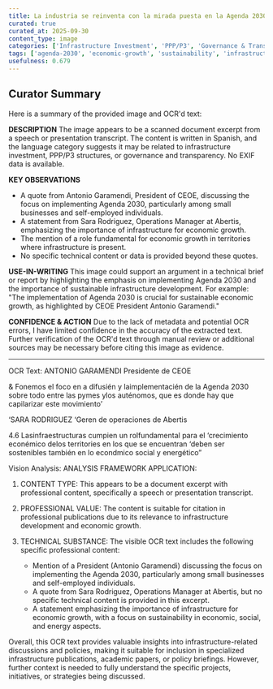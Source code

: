 ```yaml
---
title: La industria se reinventa con la mirada puesta en la Agenda 2030 Economía
curated: true
curated_at: 2025-09-30
content_type: image
categories: ['Infrastructure Investment', 'PPP/P3', 'Governance & Transparency']
tags: ['agenda-2030', 'economic-growth', 'sustainability', 'infrastructure-development', 'small-businesses', 'self-employed-individuals', 'project-finance', 'due-diligence', 'ppp-contract']
usefulness: 0.679
---
```

## Curator Summary

Here is a summary of the provided image and OCR'd text:

**DESCRIPTION**
The image appears to be a scanned document excerpt from a speech or presentation transcript. The content is written in Spanish, and the language category suggests it may be related to infrastructure investment, PPP/P3 structures, or governance and transparency. No EXIF data is available.

**KEY OBSERVATIONS**

* A quote from Antonio Garamendi, President of CEOE, discussing the focus on implementing Agenda 2030, particularly among small businesses and self-employed individuals.
* A statement from Sara Rodriguez, Operations Manager at Abertis, emphasizing the importance of infrastructure for economic growth.
* The mention of a role fundamental for economic growth in territories where infrastructure is present.
* No specific technical content or data is provided beyond these quotes.

**USE-IN-WRITING**
This image could support an argument in a technical brief or report by highlighting the emphasis on implementing Agenda 2030 and the importance of sustainable infrastructure development. For example: "The implementation of Agenda 2030 is crucial for sustainable economic growth, as highlighted by CEOE President Antonio Garamendi."

**CONFIDENCE & ACTION**
Due to the lack of metadata and potential OCR errors, I have limited confidence in the accuracy of the extracted text. Further verification of the OCR'd text through manual review or additional sources may be necessary before citing this image as evidence.

---

OCR Text:
ANTONIO GARAMENDI
Presidente de CEOE

 & Fonemos el foco en a difusién y laimplementacién de la Agenda
2030 sobre todo entre las pymes ylos auténomos, que es donde hay
que capilarizar este movimiento’

‘SARA RODRIGUEZ
‘Geren de operaciones de Abertis

4.6 Lasinfraestructuras cumpien un rolfundamental para el
‘crecimiento econémico delos territories en los que se encuentran
‘deben ser sostenibles también en lo econdmico social y energético”


Vision Analysis:
 ANALYSIS FRAMEWORK APPLICATION:

1. CONTENT TYPE: This appears to be a document excerpt with professional content, specifically a speech or presentation transcript.

2. PROFESSIONAL VALUE: The content is suitable for citation in professional publications due to its relevance to infrastructure development and economic growth.

3. TECHNICAL SUBSTANCE: The visible OCR text includes the following specific professional content:
   - Mention of a President (Antonio Garamendi) discussing the focus on implementing the Agenda 2030, particularly among small businesses and self-employed individuals.
   - A quote from Sara Rodriguez, Operations Manager at Abertis, but no specific technical content is provided in this excerpt.
   - A statement emphasizing the importance of infrastructure for economic growth, with a focus on sustainability in economic, social, and energy aspects.

Overall, this OCR text provides valuable insights into infrastructure-related discussions and policies, making it suitable for inclusion in specialized infrastructure publications, academic papers, or policy briefings. However, further context is needed to fully understand the specific projects, initiatives, or strategies being discussed.